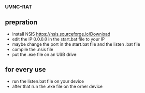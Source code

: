 ### UVNC-RAT

## prepration
- Install NSIS https://nsis.sourceforge.io/Download
- edit the IP 0.0.0.0 in the start.bat file to your IP
- maybe change the port in the start.bat file and the listen .bat file
- compile the .nsis file 
- put the .exe file on an USB drive

## for every use
- run the listen.bat file on your device
- after that run the .exe file on the orher device
